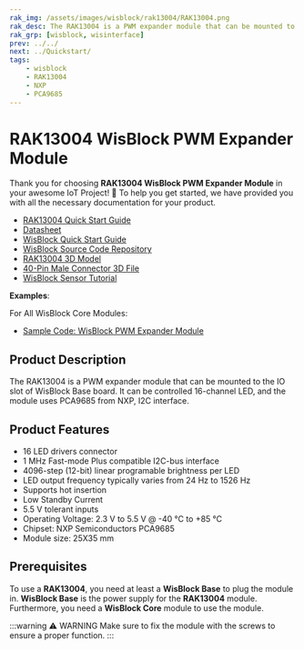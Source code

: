 ```yaml
---
rak_img: /assets/images/wisblock/rak13004/RAK13004.png
rak_desc: The RAK13004 is a PWM expander module that can be mounted to the IO slot of WisBlock Base board. It can be controlled 16-channel LED, and the module uses PCA9685 from NXP, I2C interface.
rak_grp: [wisblock, wisinterface]
prev: ../../
next: ../Quickstart/
tags:
    - wisblock
    - RAK13004
    - NXP
    - PCA9685
---
```


# RAK13004 WisBlock PWM Expander Module

Thank you for choosing **RAK13004 WisBlock PWM Expander Module** in your awesome IoT Project! 🎉 To help you get started, we have provided you with all the necessary documentation for your product.

* [RAK13004 Quick Start Guide](../Quickstart/)
* [Datasheet](../Datasheet/)
* <a href="../../Quickstart/" target="_blank">WisBlock Quick Start Guide</a>
* [WisBlock Source Code Repository](https://github.com/RAKWireless/WisBlock/)
* [RAK13004 3D Model](https://downloads.rakwireless.com/3D_File/WisBlock/3D_RAK13004.stp)
* [40-Pin Male Connector 3D File](https://downloads.rakwireless.com/3D_File/Accessory/WisConnector/M40S1003K6M.stp)
* [WisBlock Sensor Tutorial](/Knowledge-Hub/Learn/WisBlock-Sensor-Tutorial/)

**Examples**:

For All WisBlock Core Modules:

* [Sample Code: WisBlock PWM Expander Module](https://github.com/RAKWireless/WisBlock/tree/master/examples/common/IO/RAK13004_PWM_Expander_PCA9685)

## Product Description

The RAK13004 is a PWM expander module that can be mounted to the IO slot of WisBlock Base board. It can be controlled 16-channel LED, and the module uses PCA9685 from NXP, I2C interface.


## Product Features

- 16 LED drivers connector
- 1&nbsp;MHz Fast-mode Plus compatible I2C-bus interface
- 4096-step (12-bit) linear programable brightness per LED
- LED output frequency typically varies from 24&nbsp;Hz to 1526&nbsp;Hz
- Supports hot insertion
- Low Standby Current
- 5.5&nbsp;V tolerant inputs
- Operating Voltage: 2.3&nbsp;V to 5.5&nbsp;V @ -40&nbsp;°C to +85&nbsp;°C
- Chipset:  NXP Semiconductors PCA9685
- Module size: 25X35&nbsp;mm

## Prerequisites

To use a **RAK13004**, you need at least a **WisBlock Base** to plug the module in. **WisBlock Base** is the power supply for the **RAK13004** module. Furthermore, you need a **WisBlock Core** module to use the module.

:::warning ⚠️ WARNING
Make sure to fix the module with the screws to ensure a proper function.
:::